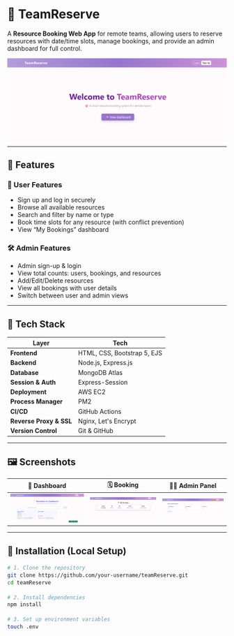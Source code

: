 # 💼 TeamReserve

A **Resource Booking Web App** for remote teams, allowing users to reserve resources with date/time slots, manage bookings, and provide an admin dashboard for full control.

![TeamReserve Screenshot](./public/images/screenshot.png) <!-- You can replace or remove this line -->

---

## 🚀 Features

### 👤 User Features
- Sign up and log in securely
- Browse all available resources
- Search and filter by name or type
- Book time slots for any resource (with conflict prevention)
- View “My Bookings” dashboard

### 🛠️ Admin Features
- Admin sign-up & login
- View total counts: users, bookings, and resources
- Add/Edit/Delete resources
- View all bookings with user details
- Switch between user and admin views

---

## 🎨 Tech Stack

| Layer        | Tech |
|--------------|------|
| **Frontend** | HTML, CSS, Bootstrap 5, EJS |
| **Backend**  | Node.js, Express.js |
| **Database** | MongoDB Atlas |
| **Session & Auth** | Express-Session |
| **Deployment** | AWS EC2 |
| **Process Manager** | PM2 |
| **CI/CD** | GitHub Actions |
| **Reverse Proxy & SSL** | Nginx, Let's Encrypt |
| **Version Control** | Git & GitHub |

---

## 🖼️ Screenshots

| 📌 Dashboard | 🗓 Booking | 👩‍💻 Admin Panel |
|-------------|-----------|----------------|
| ![](./public/images/dashboard.png) | ![](./public/images/booking.png) | ![](./public/images/admin.png) |

---

## 🔧 Installation (Local Setup)

```bash
# 1. Clone the repository
git clone https://github.com/your-username/teamReserve.git
cd teamReserve

# 2. Install dependencies
npm install

# 3. Set up environment variables
touch .env
